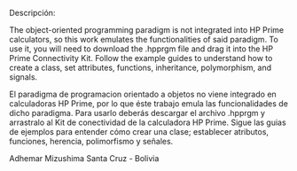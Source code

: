 Descripción:

The object-oriented programming paradigm is not integrated into HP Prime calculators, so this work emulates the functionalities of said paradigm.
To use it, you will need to download the .hpprgm file and drag it into the HP Prime Connectivity Kit.
Follow the example guides to understand how to create a class, set attributes, functions, inheritance, polymorphism, and signals.

El paradigma de programacion orientado a objetos no viene integrado en calculadoras HP Prime, por lo que éste trabajo emula las funcionalidades de dicho paradigma.
Para usarlo deberás descargar el archivo .hpprgm y arrastralo al Kit de conectividad de la calculadora HP Prime.
Sigue las guias de ejemplos para entender cómo crear una clase; establecer atributos, funciones, herencia, polimorfismo y señales.

Adhemar Mizushima
Santa Cruz - Bolivia

